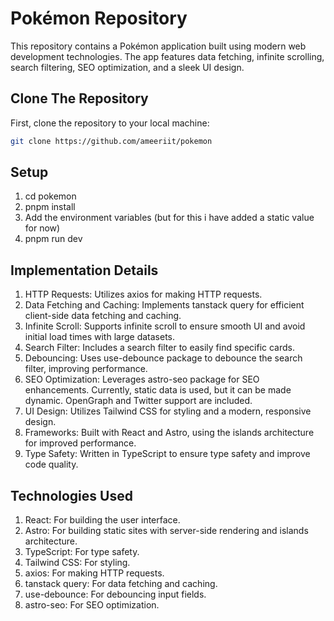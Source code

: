 # Pokémon Repository

This repository contains a Pokémon application built using modern web development technologies. The app features data fetching, infinite scrolling, search filtering, SEO optimization, and a sleek UI design.

## Clone The Repository

First, clone the repository to your local machine:

```bash
git clone https://github.com/ameeriit/pokemon
```

## Setup

1. cd pokemon
2. pnpm install
3. Add the environment variables (but for this i have added a static value for now)
4. pnpm run dev

## Implementation Details

1. HTTP Requests: Utilizes axios for making HTTP requests.
2. Data Fetching and Caching: Implements tanstack query for efficient client-side data fetching and caching.
3. Infinite Scroll: Supports infinite scroll to ensure smooth UI and avoid initial load times with large datasets.
4. Search Filter: Includes a search filter to easily find specific cards.
5. Debouncing: Uses use-debounce package to debounce the search filter, improving performance.
6. SEO Optimization: Leverages astro-seo package for SEO enhancements. Currently, static data is used, but it can be made dynamic. OpenGraph and Twitter support are included.
7. UI Design: Utilizes Tailwind CSS for styling and a modern, responsive design.
8. Frameworks: Built with React and Astro, using the islands architecture for improved performance.
9. Type Safety: Written in TypeScript to ensure type safety and improve code quality.

## Technologies Used

1. React: For building the user interface.
2. Astro: For building static sites with server-side rendering and islands architecture.
3. TypeScript: For type safety.
4. Tailwind CSS: For styling.
5. axios: For making HTTP requests.
6. tanstack query: For data fetching and caching.
7. use-debounce: For debouncing input fields.
8. astro-seo: For SEO optimization.
